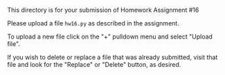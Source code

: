 This directory is for your submission of Homework Assignment #16

Please upload a file `hw16.py` as described in the assignment.


To upload a new file click on the "+" pulldown menu and select "Upload file".

If you wish to delete or replace a file that was already submitted,
visit that file and look for the "Replace" or "Delete" button, as
desired.
